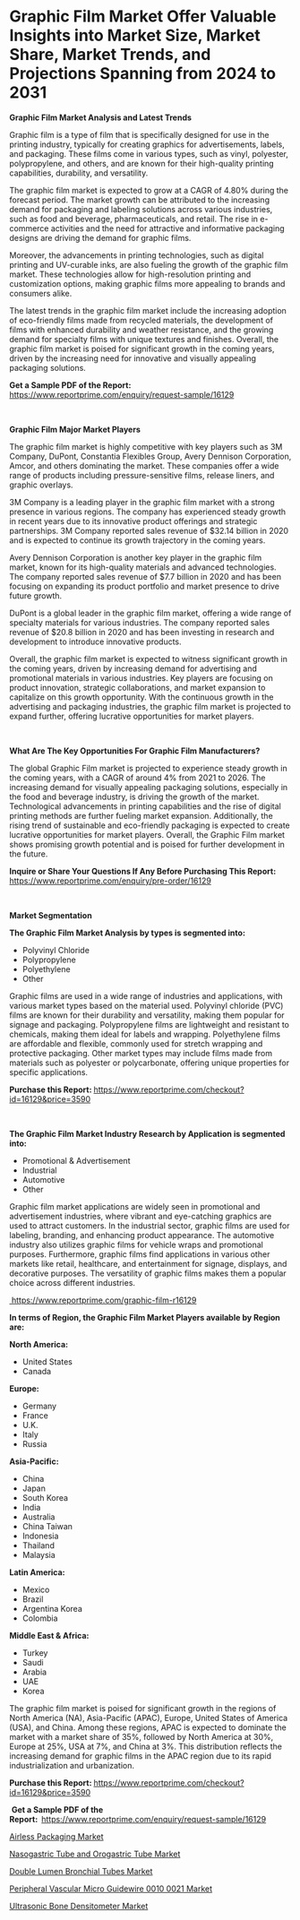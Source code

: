 <p><h1>Graphic Film Market Offer Valuable Insights into Market Size, Market Share, Market Trends, and Projections Spanning from 2024 to 2031</h1></p><p><strong>Graphic Film Market Analysis and Latest Trends</strong></p>
<p><p>Graphic film is a type of film that is specifically designed for use in the printing industry, typically for creating graphics for advertisements, labels, and packaging. These films come in various types, such as vinyl, polyester, polypropylene, and others, and are known for their high-quality printing capabilities, durability, and versatility.</p><p>The graphic film market is expected to grow at a CAGR of 4.80% during the forecast period. The market growth can be attributed to the increasing demand for packaging and labeling solutions across various industries, such as food and beverage, pharmaceuticals, and retail. The rise in e-commerce activities and the need for attractive and informative packaging designs are driving the demand for graphic films.</p><p>Moreover, the advancements in printing technologies, such as digital printing and UV-curable inks, are also fueling the growth of the graphic film market. These technologies allow for high-resolution printing and customization options, making graphic films more appealing to brands and consumers alike.</p><p>The latest trends in the graphic film market include the increasing adoption of eco-friendly films made from recycled materials, the development of films with enhanced durability and weather resistance, and the growing demand for specialty films with unique textures and finishes. Overall, the graphic film market is poised for significant growth in the coming years, driven by the increasing need for innovative and visually appealing packaging solutions.</p></p>
<p><strong>Get a Sample PDF of the Report:&nbsp;</strong> <a href="https://www.reportprime.com/enquiry/request-sample/16129">https://www.reportprime.com/enquiry/request-sample/16129</a></p>
<p>&nbsp;</p>
<p><strong>Graphic Film Major Market Players</strong></p>
<p><p>The graphic film market is highly competitive with key players such as 3M Company, DuPont, Constantia Flexibles Group, Avery Dennison Corporation, Amcor, and others dominating the market. These companies offer a wide range of products including pressure-sensitive films, release liners, and graphic overlays.</p><p>3M Company is a leading player in the graphic film market with a strong presence in various regions. The company has experienced steady growth in recent years due to its innovative product offerings and strategic partnerships. 3M Company reported sales revenue of $32.14 billion in 2020 and is expected to continue its growth trajectory in the coming years.</p><p>Avery Dennison Corporation is another key player in the graphic film market, known for its high-quality materials and advanced technologies. The company reported sales revenue of $7.7 billion in 2020 and has been focusing on expanding its product portfolio and market presence to drive future growth.</p><p>DuPont is a global leader in the graphic film market, offering a wide range of specialty materials for various industries. The company reported sales revenue of $20.8 billion in 2020 and has been investing in research and development to introduce innovative products.</p><p>Overall, the graphic film market is expected to witness significant growth in the coming years, driven by increasing demand for advertising and promotional materials in various industries. Key players are focusing on product innovation, strategic collaborations, and market expansion to capitalize on this growth opportunity. With the continuous growth in the advertising and packaging industries, the graphic film market is projected to expand further, offering lucrative opportunities for market players.</p></p>
<p>&nbsp;</p>
<p><strong>What Are The Key Opportunities For Graphic Film Manufacturers?</strong></p>
<p><p>The global Graphic Film market is projected to experience steady growth in the coming years, with a CAGR of around 4% from 2021 to 2026. The increasing demand for visually appealing packaging solutions, especially in the food and beverage industry, is driving the growth of the market. Technological advancements in printing capabilities and the rise of digital printing methods are further fueling market expansion. Additionally, the rising trend of sustainable and eco-friendly packaging is expected to create lucrative opportunities for market players. Overall, the Graphic Film market shows promising growth potential and is poised for further development in the future.</p></p>
<p><strong>Inquire or Share Your Questions If Any Before Purchasing This Report:</strong> <a href="https://www.reportprime.com/enquiry/pre-order/16129">https://www.reportprime.com/enquiry/pre-order/16129</a></p>
<p>&nbsp;</p>
<p><strong>Market Segmentation</strong></p>
<p><strong>The Graphic Film Market Analysis by types is segmented into:</strong></p>
<p><ul><li>Polyvinyl Chloride</li><li>Polypropylene</li><li>Polyethylene</li><li>Other</li></ul></p>
<p><p>Graphic films are used in a wide range of industries and applications, with various market types based on the material used. Polyvinyl chloride (PVC) films are known for their durability and versatility, making them popular for signage and packaging. Polypropylene films are lightweight and resistant to chemicals, making them ideal for labels and wrapping. Polyethylene films are affordable and flexible, commonly used for stretch wrapping and protective packaging. Other market types may include films made from materials such as polyester or polycarbonate, offering unique properties for specific applications.</p></p>
<p><strong>Purchase this Report:&nbsp;</strong><a href="https://www.reportprime.com/checkout?id=16129&price=3590">https://www.reportprime.com/checkout?id=16129&price=3590</a></p>
<p>&nbsp;</p>
<p><strong>The Graphic Film Market Industry Research by Application is segmented into:</strong></p>
<p><ul><li>Promotional & Advertisement</li><li>Industrial</li><li>Automotive</li><li>Other</li></ul></p>
<p><p>Graphic film market applications are widely seen in promotional and advertisement industries, where vibrant and eye-catching graphics are used to attract customers. In the industrial sector, graphic films are used for labeling, branding, and enhancing product appearance. The automotive industry also utilizes graphic films for vehicle wraps and promotional purposes. Furthermore, graphic films find applications in various other markets like retail, healthcare, and entertainment for signage, displays, and decorative purposes. The versatility of graphic films makes them a popular choice across different industries.</p></p>
<p><a href="https://www.reportprime.com/graphic-film-r16129">&nbsp;https://www.reportprime.com/graphic-film-r16129</a></p>
<p><strong>In terms of Region, the Graphic Film Market Players available by Region are:</strong></p>
<p>
    <p> <strong> North America: </strong>
        <ul>
            <li>United States</li>
            <li>Canada</li>
        </ul>
        </p> 
    <p> <strong> Europe: </strong>
        <ul>
            <li>Germany</li>
            <li>France</li>
            <li>U.K.</li>
            <li>Italy</li>
            <li>Russia</li>
        </ul>
        </p> 
    <p> <strong> Asia-Pacific: </strong>
        <ul>
            <li>China</li>
            <li>Japan</li>
            <li>South Korea</li>
            <li>India</li>
            <li>Australia</li>
            <li>China Taiwan</li>
            <li>Indonesia</li>
            <li>Thailand</li>
            <li>Malaysia</li>
        </ul>
        </p> 
    <p> <strong> Latin America: </strong>
        <ul>
            <li>Mexico</li>
            <li>Brazil</li>
            <li>Argentina Korea</li>
            <li>Colombia</li>
        </ul>
        </p> 
    <p> <strong> Middle East & Africa: </strong>
        <ul>
            <li>Turkey</li>
            <li>Saudi</li>
            <li>Arabia</li>
            <li>UAE</li>
            <li>Korea</li>
        </ul>
    </p>
    </p>
<p><p>The graphic film market is poised for significant growth in the regions of North America (NA), Asia-Pacific (APAC), Europe, United States of America (USA), and China. Among these regions, APAC is expected to dominate the market with a market share of 35%, followed by North America at 30%, Europe at 25%, USA at 7%, and China at 3%. This distribution reflects the increasing demand for graphic films in the APAC region due to its rapid industrialization and urbanization.</p></p>
<p><strong>Purchase this Report: </strong><a href="https://www.reportprime.com/checkout?id=16129&price=3590">https://www.reportprime.com/checkout?id=16129&price=3590</a></p>
<p>&nbsp;<strong>Get a Sample PDF of the Report:&nbsp;&nbsp;</strong><a href="https://www.reportprime.com/enquiry/request-sample/16129">https://www.reportprime.com/enquiry/request-sample/16129</a></p>
<p><strong></strong></p>
<p><p><a href="https://github.com/bmorecock/Market-Research-Report-List-5/blob/main/airless-packaging-market.md">Airless Packaging Market</a></p><p><a href="https://medium.com/@karinaokon97/global-nasogastric-tube-and-orogastric-tube-industry-research-report-competitive-landscape-market-99df1d6190ac">Nasogastric Tube and Orogastric Tube Market</a></p><p><a href="https://medium.com/@eujr673/double-lumen-bronchial-tubes-market-size-share-trends-analysis-report-by-product-the-left-070bd25b5dcf">Double Lumen Bronchial Tubes Market</a></p><p><a href="https://medium.com/@eujr673/peripheral-vascular-micro-guidewire-0010-0021-market-a-global-and-regional-analysis-2024-2031-bab5763d270d">Peripheral Vascular Micro Guidewire 0010 0021 Market</a></p><p><a href="https://medium.com/@eujr673/global-ultrasonic-bone-densitometer-market-status-2024-2031-and-forecast-by-region-product-4a3062cf501f">Ultrasonic Bone Densitometer Market</a></p></p>